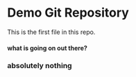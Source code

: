 # Demo Git Repository
This is the first file in this repo.

#### what is going on out there?

### absolutely nothing